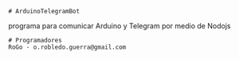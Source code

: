     #   A r d u i n o T e l e g r a m B o t  
 programa para comunicar Arduino y Telegram por medio de Nodojs

    # Programadores
    RoGo - o.robledo.guerra@gmail.com
